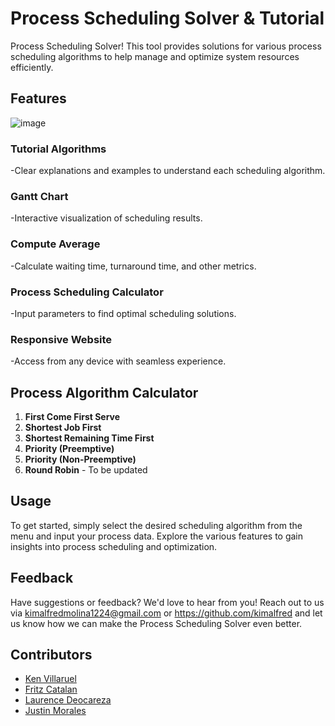 # Process Scheduling Solver & Tutorial

Process Scheduling Solver! This tool provides solutions for various process scheduling algorithms to help manage and optimize system resources efficiently.
## Features
![image](https://github.com/kimalfred/Process-Scheduling-Solver/assets/119164038/7f67c12e-ef4d-42a2-9f5d-fc75271b7a7a)


### Tutorial Algorithms
-Clear explanations and examples to understand each scheduling algorithm.
### Gantt Chart
-Interactive visualization of scheduling results.
### Compute Average
-Calculate waiting time, turnaround time, and other metrics.
### Process Scheduling Calculator
-Input parameters to find optimal scheduling solutions.
### Responsive Website
-Access from any device with seamless experience.

## Process Algorithm Calculator

1. **First Come First Serve**
2. **Shortest Job First**
3. **Shortest Remaining Time First**
4. **Priority (Preemptive)**
5. **Priority (Non-Preemptive)**
6. **Round Robin** - To be updated

## Usage
To get started, simply select the desired scheduling algorithm from the menu and input your process data. Explore the various features to gain insights into process scheduling and optimization.

## Feedback
Have suggestions or feedback? We'd love to hear from you! Reach out to us via kimalfredmolina1224@gmail.com or https://github.com/kimalfred and let us know how we can make the Process Scheduling Solver even better.


## Contributors

- [Ken Villaruel](https://github.com/chikening)
- [Fritz Catalan](https://github.com/Yoznov)
- [Laurence Deocareza](https://www.facebook.com/laurence.deocareza.3)
- [Justin Morales](https://github.com/Astinn20)
